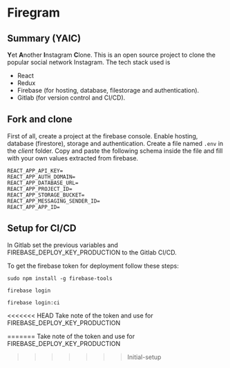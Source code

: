 # Firegram

## Summary (YAIC)
**Y**et **A**nother **I**nstagram **C**lone. This is an open source project to clone the popular social network Instagram. The tech stack used is
- React
- Redux
- Firebase (for hosting, database, filestorage and authentication).
- Gitlab (for version control and CI/CD).

## Fork and clone
First of all, create a project at the firebase console. Enable hosting, database (firestore), storage and authentication. Create a file named ```.env``` in the *client* folder. Copy and paste the following schema inside the file and fill with your own values extracted from firebase.
~~~
REACT_APP_API_KEY=
REACT_APP_AUTH_DOMAIN=
REACT_APP_DATABASE_URL=
REACT_APP_PROJECT_ID=
REACT_APP_STORAGE_BUCKET=
REACT_APP_MESSAGING_SENDER_ID=
REACT_APP_APP_ID=
~~~

## Setup for CI/CD
In Gitlab set the previous variables and FIREBASE_DEPLOY_KEY_PRODUCTION to the Gitlab CI/CD.

To get the firebase token for deployment follow these steps:

```sudo npm install -g firebase-tools```

```firebase login```

```firebase login:ci```

<<<<<<< HEAD
Take note of the token and use for FIREBASE_DEPLOY_KEY_PRODUCTION

=======
Take note of the token and use for FIREBASE_DEPLOY_KEY_PRODUCTION
>>>>>>> Initial-setup
